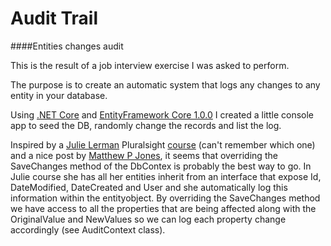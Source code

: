 # Audit Trail
####Entities changes audit

This is the result of a job interview exercise I was asked to perform.

The purpose is to create an automatic system that logs any changes to any entity in your database.

Using [.NET Core](https://www.microsoft.com/net/core#windows) and [EntityFramework Core 1.0.0](https://docs.efproject.net/en/latest/) I created a little console app to seed the DB, randomly change the records and list the log.

Inspired by a [Julie Lerman](http://thedatafarm.com/) Pluralsight [course](https://app.pluralsight.com/library/search?q=Julie+Lerman) (can't remember which one) and a nice post by [Matthew P Jones](https://www.exceptionnotfound.net/entity-change-tracking-using-dbcontext-in-entity-framework-6/), it seems that overriding the SaveChanges method of the DbContex is probably the best way to go. 
In Julie course she has all her entities inherit from an interface that expose Id, DateModified, DateCreated and User and she automatically log this information within the entityobject.
By overriding the SaveChanges method we have access to all the properties that are being affected along with the OriginalValue and NewValues so we can log each property change accordingly (see AuditContext class).
